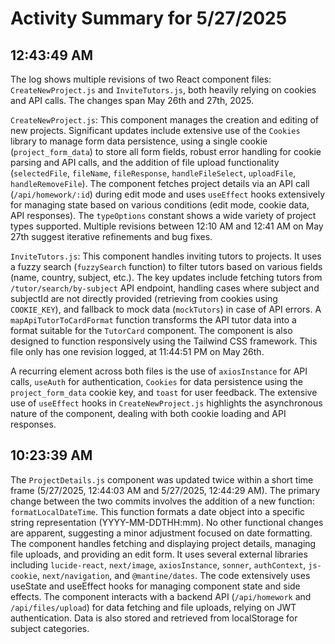 # Activity Summary for 5/27/2025

## 12:43:49 AM
The log shows multiple revisions of two React component files: `CreateNewProject.js` and `InviteTutors.js`, both heavily relying on cookies and API calls.  The changes span May 26th and 27th, 2025.

`CreateNewProject.js`: This component manages the creation and editing of new projects.  Significant updates include extensive use of the `Cookies` library to manage form data persistence,  using a single cookie (`project_form_data`) to store all form fields, robust error handling for cookie parsing and API calls, and the addition of file upload functionality (`selectedFile`, `fileName`, `fileResponse`, `handleFileSelect`, `uploadFile`, `handleRemoveFile`).  The component fetches project details via an API call (`/api/homework/:id`) during edit mode and uses `useEffect` hooks extensively for managing state based on various conditions (edit mode, cookie data, API responses). The `typeOptions` constant shows a wide variety of project types supported.  Multiple revisions between 12:10 AM and 12:41 AM on May 27th suggest iterative refinements and bug fixes.


`InviteTutors.js`: This component handles inviting tutors to projects. It uses a fuzzy search (`fuzzySearch` function) to filter tutors based on various fields (name, country, subject, etc.).  The key updates include fetching tutors from `/tutor/search/by-subject` API endpoint,  handling cases where subject and subjectId are not directly provided (retrieving from cookies using `COOKIE_KEY`), and fallback to mock data (`mockTutors`) in case of API errors.  A `mapApiTutorToCardFormat` function transforms the API tutor data into a format suitable for the `TutorCard` component. The component is also designed to function responsively using the Tailwind CSS framework.  This file only has one revision logged, at 11:44:51 PM on May 26th.

A recurring element across both files is the use of  `axiosInstance` for API calls, `useAuth` for authentication,  `Cookies` for data persistence using the `project_form_data` cookie key, and `toast` for user feedback.  The extensive use of `useEffect` hooks in `CreateNewProject.js` highlights the asynchronous nature of the component, dealing with both cookie loading and API responses.


## 10:23:39 AM
The `ProjectDetails.js` component was updated twice within a short time frame (5/27/2025, 12:44:03 AM and 5/27/2025, 12:44:29 AM).  The primary change between the two commits involves the addition of a new function: `formatLocalDateTime`. This function formats a date object into a specific string representation (YYYY-MM-DDTHH:mm).  No other functional changes are apparent, suggesting a minor adjustment focused on date formatting. The component handles fetching and displaying project details, managing file uploads, and providing an edit form. It uses several external libraries including `lucide-react`, `next/image`, `axiosInstance`, `sonner`, `authContext`, `js-cookie`, `next/navigation`, and `@mantine/dates`. The code extensively uses useState and useEffect hooks for managing component state and side effects.  The component interacts with a backend API (`/api/homework` and `/api/files/upload`) for data fetching and file uploads, relying on JWT authentication.  Data is also stored and retrieved from localStorage for subject categories.
